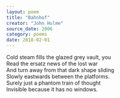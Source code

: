 ```yaml
---
layout: poem
title: "Bahnhof"
creator: "John Hulme"
source_date: 2006
category: poems
date: 2018-02-01
---
```


Cold steam fills the glazed grey vault, you  
Read the ersatz news of the lost war  
And turn away from that dark shape sliding  
Slowly eastwards between the platforms.  
Surely just a phantom train of thought  
Invisible because it has no windows.  
